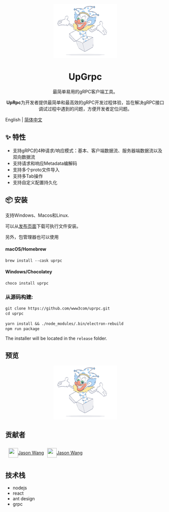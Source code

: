 <p align="center">
    <img width="200" src="./uprpc-web/src/assets/yay.jpg">
</p>
<h1 align="center">UpGrpc</h1>
<p align="center">最简单易用的gRPC客户端工具。</p>
<p align="center"><b>UpRpc</b>为开发者提供最简单和最高效的gRPC开发过程体验，旨在解决gRPC接口调试过程中遇到的问题，方便开发者定位问题。
</p>

English | [简体中文](./README-zh_CN.md)

## ✨ 特性

- 支持gRPC的4种请求/响应模式：基本、客户端数据流、服务器端数据流以及双向数据流
- 支持请求和响应Metadata编解码
- 支持多个proto文件导入
- 支持多Tab操作
- 支持自定义配置持久化

## 📦 安装
支持Windows、Macos和Linux.

可以从[发布页面](https://github.com/www3com/uprpc/releases)下载可执行文件安装。

另外，包管理器也可以使用
#### macOS/Homebrew
```
brew install --cask uprpc
```

#### Windows/Chocolatey
```
choco install uprpc
```

### 从源码构建:
```
git clone https://github.com/www3com/uprpc.git
cd uprpc

yarn install && ./node_modules/.bin/electron-rebuild
npm run package
```
The installer will be located in the `release` folder.

## 预览
<p align="center">
    <img width="200" src="./uprpc-web/src/assets/yay.jpg">
</p>

## 贡献者
<div style="display: flex; align-items: center; padding: 10px">
<a href="https://github.com/www3com" style="display: flex; align-items: center; margin-right: 10px"><img width="30" height="30" src="https://avatars.githubusercontent.com/u/16772347?v=4">Jason Wang</a>
<a href="https://github.com/deific" style="display: flex; align-items: center;"><img width="30" height="30" src="https://avatars.githubusercontent.com/u/5832092?v=4">Jason Wang</a>
</div>

## 技术栈
- nodejs
- react
- ant design
- grpc
